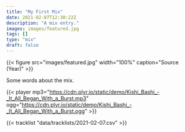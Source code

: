 ```yaml
---
title: "My First Mix"
date: 2021-02-07T12:30:22Z
description: "A mix entry."
images: images/featured.jpg
tags: []
type: "mix"
draft: false
---
```


{{< figure src="images/featured.jpg" width="100%" caption="Source (Year)" >}}

Some words about the mix.

{{< player mp3="https://cdn.plyr.io/static/demo/Kishi_Bashi_-_It_All_Began_With_a_Burst.mp3" ogg="https://cdn.plyr.io/static/demo/Kishi_Bashi_-_It_All_Began_With_a_Burst.ogg" >}}

{{< tracklist "data/tracklists/2021-02-07.csv" >}}
